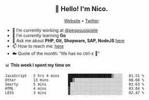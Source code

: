 <h2 align="center">👋 Hello! I'm Nico.</h2>
<p align="center">
  <a href="https://gruselhaus.com">Website</a> •
  <a href="https://twitter.com/NicoFinkernagel">Twitter</a>
</p>


- 🔭 I’m currently working at [@pegasusspiele](https://github.com/pegasusspiele)
- 🌱 I’m currently learning **Go**
- 💬 Ask me about **PHP, Git, Shopware, SAP, NodeJS** [here](https://github.com/gruselhaus/gruselhaus/issues)
- 📫 How to reach me: [here](https://github.com/gruselhaus/gruselhaus/issues)
- ☁️ Quote of the month: "life has no ctrl-z 🌴"

📊 **This week I spent my time on**
<!--START_SECTION:waka-->
```text
JavaScript   2 hrs 4 mins    ████████████████████▒░░░░   81.51 % 
Other        13 mins         ██▒░░░░░░░░░░░░░░░░░░░░░░   08.68 % 
Smarty       5 mins          █░░░░░░░░░░░░░░░░░░░░░░░░   03.63 % 
HTML         4 mins          ▓░░░░░░░░░░░░░░░░░░░░░░░░   03.04 % 
LESS         3 mins          ▓░░░░░░░░░░░░░░░░░░░░░░░░   02.47 % 
```
<!--END_SECTION:waka-->
